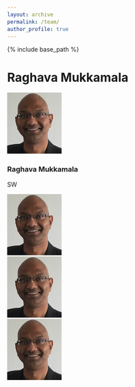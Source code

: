 ```yaml
---
layout: archive
permalink: /team/
author_profile: true
---
```


{% include base_path %}



# Raghava Mukkamala
<div class="avatar">
<img src="/images/raghava-passport.png" alt='Raghava Mukkamala'/>

<h3 class="t-name">Raghava Mukkamala</h3>

<p class="designation">SW</p>
 </div>
<div class="avatar"><img src="/images/raghava-passport.png" alt='Raghava Mukkamala'/> </div>
<div class="avatar"><img src="/images/raghava-passport.png" alt='Raghava Mukkamala'/> </div>
<div class="avatar"><img src="/images/raghava-passport.png" alt='Raghava Mukkamala'/> </div>
